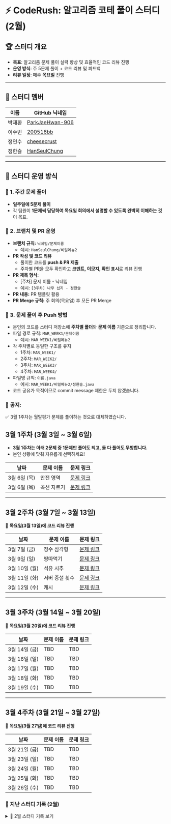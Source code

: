 # ⚡ CodeRush: 알고리즘 코테 풀이 스터디 (2월)  

## 🏆 스터디 개요  
- **목표**: 알고리즘 문제 풀이 실력 향상 및 효율적인 코드 리뷰 진행  
- **운영 방식**: 주 5문제 풀이 + 코드 리뷰 및 피드백  
- **리뷰 일정**: 매주 **목요일** 진행  

---

## 👥 스터디 멤버  
| 이름   | GitHub 닉네임 |
|--------|--------------|
| 박재환 | [ParkJaeHwan-906](https://github.com/ParkJaeHwan-906) |
| 이수빈 | [200516bb](https://github.com/200516bb) |
| 정연수 | [cheesecrust](https://github.com/cheesecrust) |
| 정한슬 | [HanSeulChung](https://github.com/HanSeulChung) |

---

## 🚀 스터디 운영 방식  
### 📌 1. 주간 문제 풀이  
- **일주일에 5문제 풀이**  
- 각 팀원이 **1문제씩 담당하여 목요일 회의에서 설명할 수 있도록 완벽히 이해하는 것**이 목표.  

### 📌 2. 브랜치 및 PR 운영  
- **브랜치 규칙:** `닉네임/문제이름`  
  - 예시: `HanSeulChung/비밀메뉴2`
- **PR 작성 및 코드 리뷰**  
  - 풀이한 코드를 **push & PR 제출**  
  - 주차별 PR을 모두 확인하고 **코멘트, 이모지, 확인 표시**로 리뷰 진행  
- **PR 제목 형식:**
   -  [주차] 문제 이름 - 닉네임
   - 예시:  `[3주차] 나무 섭지 - 정한슬`
- **PR 내용:** PR 템플릿 활용  
- **PR Merge 규칙:**  주 회의(목요일) 후 모든 PR Merge
### 📌 3. 문제 풀이 후 Push 방법
- 본인의 코드를 스터디 저장소에 **주차별 폴더**와 **문제 이름** 기준으로 정리합니다.
- 파일 경로 규칙: `MAR_WEEK1/문제이름`
   - 예시: `MAR_WEEK1/비밀메뉴2`
-  각 주차별로 동일한 구조를 유지
   - 1주차: `MAR_WEEK1/`
   - 2주차: `MAR_WEEK2/`
   - 3주차: `MAR_WEEK3/`
   - 4주차: `MAR_WEEK4/`
- 파일명 규칙: `이름.java`
   - 예시: `MAR_WEEK1/비밀메뉴2/정한슬.java`
- 코드 공유가 목적이므로 commit message 제한은 두지 않겠습니다.

### 📢 **공지:**  
✅ 3월 1주차는 월말평가 문제를 풀이하는 것으로 대체하였습니다.

## 3월 1주차 (3월 3일 ~ 3월 6일)
- **3월 1주차는 아래 2문제 중 1문제만 풀어도 되고, 둘 다 풀어도 무방합니다.**  
- 본인 상황에 맞춰 자유롭게 선택하세요!

| 날짜       | 문제 이름       | 문제 링크 |
|------------|--------------|-----------|
| 3월 6일 (목) | 안전 영역 | [문제 링크](https://www.acmicpc.net/problem/2468) |
| 3월 6일 (목) | 곡선 자르기 | [문제 링크](https://www.acmicpc.net/problem/14865) |

---

## 3월 2주차 (3월 7일 ~ 3월 13일)  
📢 **목요일(3월 13일)에 코드 리뷰 진행**  

| 날짜       | 문제 이름                        | 문제 링크 |
|------------|----------------------------------|-----------|
| 3월 7일 (금)  | 정수 삼각형 | [문제 링크](https://school.programmers.co.kr/learn/courses/30/lessons/43105) |
| 3월 9일 (일)  | 땅따먹기 | [문제 링크](https://school.programmers.co.kr/learn/courses/30/lessons/12913) |
| 3월 10일 (월) | 석유 시추 | [문제 링크](https://school.programmers.co.kr/learn/courses/30/lessons/250136) |
| 3월 11일 (화) | 서버 증설 횟수 | [문제 링크](https://school.programmers.co.kr/learn/courses/30/lessons/389479) |
| 3월 12일 (수) | 캐시 | [문제 링크](https://school.programmers.co.kr/learn/courses/30/lessons/17680) |

---

## 3월 3주차 (3월 14일 ~ 3월 20일)  
📢 **목요일(3월 20일)에 코드 리뷰 진행**  

| 날짜       | 문제 이름                        | 문제 링크 |
|------------|----------------------------------|-----------|
| 3월 14일 (금) | TBD | TBD |
| 3월 16일 (일) | TBD | TBD |
| 3월 17일 (월) | TBD | TBD |
| 3월 18일 (화) | TBD | TBD |
| 3월 19일 (수) | TBD | TBD |

---

## 3월 4주차 (3월 21일 ~ 3월 27일)  
📢 **목요일(3월 27일)에 코드 리뷰 진행**  

| 날짜       | 문제 이름                        | 문제 링크 |
|------------|----------------------------------|-----------|
| 3월 21일 (금) | TBD | TBD |
| 3월 23일 (일) | TBD | TBD |
| 3월 24일 (월) | TBD | TBD |
| 3월 25일 (화) | TBD | TBD |
| 3월 26일 (수) | TBD | TBD |

### 📅 지난 스터디 기록 (2월)
<details>
<summary>🔽 2월 스터디 기록 보기</summary>

## 2월 1주차 (2월 3일 ~ 2월 9일)
| 날짜       | 문제 이름                        | 문제 링크 |
|------------|----------------------------------|-----------|
| 2월 3일 (월) | 비밀메뉴 2                       | [문제 링크](https://softeer.ai/practice/6259) |
| 2월 4일 (화) | 업무 처리                        | [문제 링크](https://softeer.ai/practice/6251) |
| 2월 5일 (수) | 교차로                          | [문제 링크](https://softeer.ai/practice/6256) |
| 2월 6일 (목) | 통근버스 출발 순서 검증하기       | [문제 링크](https://softeer.ai/practice/6257) |
| 2월 7일 (금) | 좌석 관리                        | [문제 링크](https://softeer.ai/practice/6267) |
| 2월 9일 (일) | 자동차 테스트                    | [문제 링크](https://softeer.ai/practice/6247) |

## 2월 2주차 (2월 10일 ~ 2월 16일)
| 날짜         | 문제 이름                        | 문제 링크 |
|--------------|----------------------------------|-----------|
| 2월 10일 (월) | 효도 음식                        | [문제 링크](https://softeer.ai/practice/7367) |
| 2월 11일 (화) | 징검다리                         | [문제 링크](https://softeer.ai/practice/6293) |
| 2월 12일 (수) | 나무 섭지                        | [문제 링크](https://softeer.ai/practice/7726) |
| 2월 13일 (목) | 함께하는 효도                    | [문제 링크](https://softeer.ai/practice/7727) |
| 2월 14일 (금) | 나무 수확                        | [문제 링크](https://softeer.ai/practice/7369) |
| 2월 16일 (일) | 슈퍼컴퓨터 클러스터              | [문제 링크](https://softeer.ai/practice/6252) |

## 2월 3주차 (2월 17일 ~ 2월 23일)
| 날짜         | 문제 이름                        | 문제 링크 |
|--------------|----------------------------------|-----------|
| 2월 17일 (월) | 거리합 구하기                     | [문제 링크](https://softeer.ai/practice/6258) |
| 2월 18일 (화) | 로드 밸런서 트래픽 예측           | [문제 링크](https://softeer.ai/practice/6263) |
| 2월 19일 (수) | SWEA 1954 달팽이 숫자            | [문제 링크](https://swexpertacademy.com/main/code/problem/problemList.do) |
| 2월 20일 (목) | Phi Squared                     | [문제 링크](https://softeer.ai/practice/7697) |
| 2월 21일 (금) | 출퇴근길                        | [문제 링크](https://softeer.ai/practice/6248) |
| 2월 23일 (일) | SWEA 22979 문자열 옮기기         | [문제 링크](https://swexpertacademy.com/main/code/problem/problemList.do) |
## 2월 4주차 (2월 24일 ~ 3월 1일)
| 날짜         | 문제 이름                        | 문제 링크 |
|--------------|----------------------------------|-----------|
| 2월 24일 (월) | 사물인식 최소 면적 산출 프로그램 | [문제 링크](https://softeer.ai/practice/6277) |
| 2월 25일 (화) | 마이크로서버                    | [문제 링크](https://softeer.ai/practice/6264) |
| 2월 26일 (수)  | 차세대 지능형 교통시스템         | [문제 링크](https://softeer.ai/practice/6274) |
| 2월 27일 (목) | SWEA 1230 암호문3               | [문제 링크](https://swexpertacademy.com/main/code/problem/problemList.do) |
| 2월 28일 (금) |                                |                                           |
| 3월 1일 (토) |                                |                                           |
</details>

